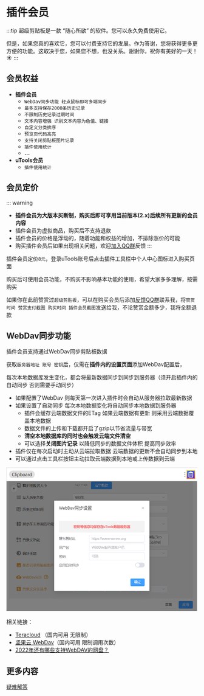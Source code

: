 # 插件会员

:::tip
超级剪贴板是一款 “随心所欲” 的软件。您可以永久免费使用它。

但是，如果您真的喜欢它，您可以付费支持它的发展。作为答谢，您将获得更多更方便的功能。这取决于您，如果您不想，也没关系。谢谢你，祝你有美好的一天！☀️
:::

## 会员权益

- **插件会员**
  - `WebDav同步功能 轻点鼠标即可多端同步` <Badge type="tip" text="已上线" />
  - `最多支持保存2000条历史记录` <Badge type="tip" text="已上线" />
  - `不限制历史记录过期时间` <Badge type="tip" text="已上线" />
  - `文本内容增强 识别文本内容为色值、链接` <Badge type="tip" text="已上线" />
  - `自定义分类排序` <Badge type="tip" text="已上线" />
  - `预览页代码高亮` <Badge type="tip" text="已上线" />
  - `支持关闭剪贴板图片记录` <Badge type="tip" text="已上线" />
  - `插件使用统计` <Badge type="tip" text="已上线" />
  - **...**
- **uTools会员**
  - `插件使用统计` <Badge type="tip" text="已上线" />

## 会员定价

::: warning
- **插件会员为大版本买断制，购买后即可享用当前版本(2.x)后续所有更新的会员内容**
- 插件会员为虚拟商品，购买后不支持退款
- 插件会员的价格是浮动的，随着功能和权益的增加，不排除涨价的可能
- 购买插件会员后如果出现相关问题，欢迎[加入QQ群](https://jq.qq.com/?_wv=1027&k=fURjGVJr)反馈
:::

插件会员定价`8元`，登录uTools账号后点击插件工具栏中个人中心图标进入购买页面

购买后可使用会员功能，不购买不影响基本功能的使用，希望大家多多理解，按需购买

如果你在此前赞赏过`超级剪贴板`，可以在购买会员后添加[反馈QQ群](https://jq.qq.com/?_wv=1027&k=fURjGVJr)联系我，将`赞赏时间 赞赏支付截图 购买时间 插件会员截图`发送给我，不论赞赏金额多少，我将全额退款

## WebDav同步功能

插件会员支持通过WebDav同步剪贴板数据

获取`服务器地址 账号 密钥`后，仅需在**插件内的设置页面**添加WebDav配置后，

每次本地数据库发生变化，都会将最新数据同步到同步到服务器（须开启插件内的自动同步 否则需要手动同步）

- 如果配置了WebDav 则每天第一次进入插件时会自动从服务器拉取最新数据
- 如果设置了自动同步 每次本地数据变化将自动同步本地数据到服务器
  - 插件会缓存云端数据文件的ETag 如果云端数据有更新 则采用云端数据覆盖本地数据
  - 数据文件的上传和下载都开启了gzip以节省流量与带宽
  - **清空本地数据库的同时也会触发云端文件清空**
  - 可以选择**关闭图片记录** 以降低同步的数据文件体积 提高同步效率
- 插件仅在每次启动时主动从云端拉取数据 云端数据的更新不会自动同步到本地
- 可以通过点击工具栏按钮主动拉取云端数据到本地或上传数据到云端

![WebDav](../assets/vip-webdav.jpg)

相关链接：

- [Teracloud](https://teracloud.jp/en/) （国内可用 无限制）
- [坚果云 WebDav](https://help.jianguoyun.com/?tag=webdav)（国内可用 限制调用次数）
- [2022年还有哪些支持WebDAV的网盘？](https://www.zhihu.com/question/347182171)

## 更多内容

[疑难解答](../statement/index.md)